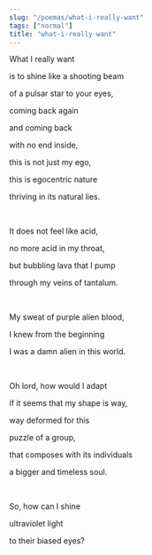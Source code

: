```yaml
---
slug: "/poemas/what-i-really-want"
tags: ["normal"]
title: "what-i-really-want"
---
```

What I really want

is to shine like a shooting beam

of a pulsar star to your eyes,

coming back again

and coming back

with no end inside,

this is not just my ego,

this is egocentric nature

thriving in its natural lies.

&nbsp;

It does not feel like acid,

no more acid in my throat,

but bubbling lava that I pump

through my veins of tantalum.

&nbsp;

My sweat of purple alien blood,

I knew from the beginning

I was a damn alien in this world.

&nbsp;

Oh lord, how would I adapt

if it seems that my shape is way,

way deformed for this

puzzle of a group,

that composes with its individuals

a bigger and timeless soul.

&nbsp;

So, how can I shine

ultraviolet light

to their biased eyes?